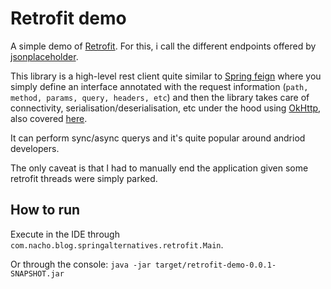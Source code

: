 # Retrofit demo

A simple demo of [Retrofit](https://square.github.io/retrofit/). For this, i call the different endpoints offered by [jsonplaceholder](https://jsonplaceholder.typicode.com/guide/).

This library is a high-level rest client quite similar to [Spring feign](https://cloud.spring.io/spring-cloud-openfeign/reference/html/) where you simply define an interface 
annotated with the request information (`path, method, params, query, headers, etc`) and then the library takes care of connectivity, serialisation/deserialisation, etc 
under the hood using [OkHttp](https://square.github.io/okhttp/), also covered [here](https://github.com/nacho270/spring-alternatives/tree/master/rest-templates/okhttp-demo).

It can perform sync/async querys and it's quite popular around andriod developers.

The only caveat is that I had to manually end the application given some retrofit threads were simply parked.

## How to run

Execute in the IDE through `com.nacho.blog.springalternatives.retrofit.Main`. 

Or through the console: `java -jar target/retrofit-demo-0.0.1-SNAPSHOT.jar`

